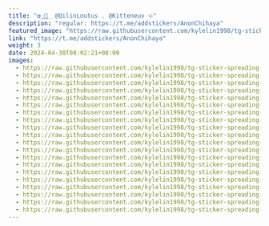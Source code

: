 ```yaml
---
title: "✿꯭💌 ִ @QilinLoutus . @Kitteneuv ⊹"
description: "regular: https://t.me/addstickers/AnonChihaya"
featured_image: "https://raw.githubusercontent.com/kylelin1998/tg-sticker-spreading-worldwide-images/main/img/f9b53db4-593e-42a4-acb8-59bb263dbf8b.jpg"
link: "https://t.me/addstickers/AnonChihaya"
weight: 3
date: 2024-04-30T08:02:21+08:00
images:
  - https://raw.githubusercontent.com/kylelin1998/tg-sticker-spreading-worldwide-images/main/img/f9b53db4-593e-42a4-acb8-59bb263dbf8b.jpg
  - https://raw.githubusercontent.com/kylelin1998/tg-sticker-spreading-worldwide-images/main/img/cba4f938-58a7-46ab-a73a-7d2e18a15bc1.jpg
  - https://raw.githubusercontent.com/kylelin1998/tg-sticker-spreading-worldwide-images/main/img/e1a54f6b-ec5a-4beb-9110-459b81519c4c.jpg
  - https://raw.githubusercontent.com/kylelin1998/tg-sticker-spreading-worldwide-images/main/img/18827f68-e0f4-40cf-8c9f-8322e7dcd595.jpg
  - https://raw.githubusercontent.com/kylelin1998/tg-sticker-spreading-worldwide-images/main/img/d07f3792-94e8-4b70-9ff9-f36ebb39216d.jpg
  - https://raw.githubusercontent.com/kylelin1998/tg-sticker-spreading-worldwide-images/main/img/847ef282-2bc5-4f0b-bab9-edbf330dfb30.jpg
  - https://raw.githubusercontent.com/kylelin1998/tg-sticker-spreading-worldwide-images/main/img/5b67d0ec-67a4-4ca0-ad81-7aa2aad8c406.jpg
  - https://raw.githubusercontent.com/kylelin1998/tg-sticker-spreading-worldwide-images/main/img/a08844e2-8c13-4da9-bde6-d54ec3df9617.jpg
  - https://raw.githubusercontent.com/kylelin1998/tg-sticker-spreading-worldwide-images/main/img/9bdc3c50-b3d8-4f50-9e21-2d9050654eb0.jpg
  - https://raw.githubusercontent.com/kylelin1998/tg-sticker-spreading-worldwide-images/main/img/cb4b3688-8870-427d-a3a8-a90f8514e182.jpg
  - https://raw.githubusercontent.com/kylelin1998/tg-sticker-spreading-worldwide-images/main/img/64c7633a-3c37-4aed-9759-9e8f455fbbb6.jpg
  - https://raw.githubusercontent.com/kylelin1998/tg-sticker-spreading-worldwide-images/main/img/73be5c00-3f35-457c-ae8a-6ad9684c1ab8.jpg
  - https://raw.githubusercontent.com/kylelin1998/tg-sticker-spreading-worldwide-images/main/img/24969456-1b8c-4b8d-83f8-f5b9cc50c193.jpg
  - https://raw.githubusercontent.com/kylelin1998/tg-sticker-spreading-worldwide-images/main/img/af14d323-21c2-4e16-bbea-e75cfe3d6bdb.jpg
  - https://raw.githubusercontent.com/kylelin1998/tg-sticker-spreading-worldwide-images/main/img/96386f84-5990-490c-8b9d-f4ffee03922b.jpg
  - https://raw.githubusercontent.com/kylelin1998/tg-sticker-spreading-worldwide-images/main/img/371e6651-582f-470b-bda2-e44c76ec86e4.jpg
  - https://raw.githubusercontent.com/kylelin1998/tg-sticker-spreading-worldwide-images/main/img/c6b38e5e-af8e-4085-b7f8-534b04831ff3.jpg
  - https://raw.githubusercontent.com/kylelin1998/tg-sticker-spreading-worldwide-images/main/img/caba30d3-3a6c-4363-a50d-6ebd75ae8949.jpg
  - https://raw.githubusercontent.com/kylelin1998/tg-sticker-spreading-worldwide-images/main/img/96f9ba7d-1ad2-4a4b-a09b-5fae4ce3fea7.jpg
  - https://raw.githubusercontent.com/kylelin1998/tg-sticker-spreading-worldwide-images/main/img/ccbb6a73-e828-4112-a95e-c3bf1221500d.jpg
---
```

